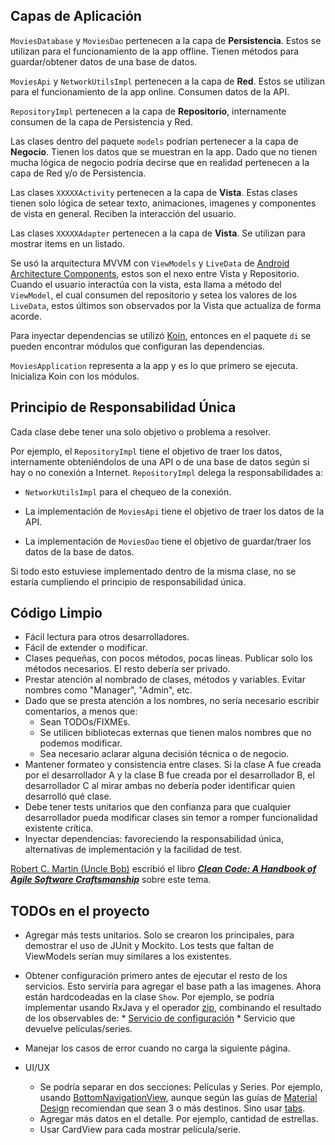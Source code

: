## Capas de Aplicación
`MoviesDatabase` y `MoviesDao` pertenecen a la capa de **Persistencia**. Estos se utilizan para el funcionamiento de la app offline. Tienen métodos para guardar/obtener datos de una base de datos.

`MoviesApi` y `NetworkUtilsImpl` pertenecen a la capa de **Red**. Estos se utilizan para el funcionamiento de la app online. Consumen datos de la API.

`RepositoryImpl` pertenecen a la capa de **Repositorio**, internamente consumen de la capa de Persistencia y Red.

Las clases dentro del paquete `models` podrían pertenecer a la capa de **Negocio**. Tienen los datos que se muestran en la app. Dado que no tienen mucha lógica de negocio podría decirse que en realidad pertenecen a la capa de Red y/o de Persistencia.

Las clases `XXXXXActivity` pertenecen a la capa de **Vista**. Estas clases tienen solo lógica de setear texto, animaciones, imagenes y componentes de vista en general. Reciben la interacción del usuario.

Las clases `XXXXXAdapter` pertenecen a la capa de **Vista**. Se utilizan para mostrar items en un listado.

Se usó la arquitectura MVVM con `ViewModels` y `LiveData` de [Android Architecture Components](https://developer.android.com/topic/libraries/architecture), estos son el nexo entre Vista y Repositorio. Cuando el usuario interactúa con la vista, esta llama a método del `ViewModel`, el cual consumen del repositorio y setea los valores de los `LiveData`, estos últimos son observados por la Vista que actualiza de forma acorde.

Para inyectar dependencias se utilizó [Koin](https://insert-koin.io/), entonces en el paquete `di` se pueden encontrar módulos que configuran las dependencias.

`MoviesApplication` representa a la app y es lo que primero se ejecuta. Inicializa Koin con los módulos.

## Principio de Responsabilidad Única
Cada clase debe tener una solo objetivo o problema a resolver. 

Por ejemplo, el `RepositoryImpl` tiene el objetivo de traer los datos, internamente obteniéndolos de una API o de una base de datos según si hay o no conexión a Internet. `RepositoryImpl` delega la responsabilidades a:

* `NetworkUtilsImpl` para el chequeo de la conexión.

* La implementación de `MoviesApi` tiene el objetivo de traer los datos de la API.

* La implementación de `MoviesDao` tiene el objetivo de guardar/traer los datos de la base de datos.

Si todo esto estuviese implementado dentro de la misma clase, no se estaría cumpliendo el principio de responsabilidad única.

## Código Limpio
* Fácil lectura para otros desarrolladores.
* Fácil de extender o modificar.
* Clases pequeñas, con pocos métodos, pocas líneas. Publicar solo los métodos necesarios. El resto debería ser privado.
* Prestar atención al nombrado de clases, métodos y variables. Evitar nombres como "Manager", "Admin", etc.
* Dado que se presta atención a los nombres, no sería necesario escribir comentarios, a menos que:
	* Sean TODOs/FIXMEs.
	* Se utilicen bibliotecas externas que tienen malos nombres que no podemos modificar.
	* Sea necesario aclarar alguna decisión técnica o de negocio.
* Mantener formateo y consistencia entre clases. Si la clase A fue creada por el desarrollador A y la clase B fue creada por el desarrollador B, el desarrollador C al mirar ambas no debería poder identificar quien desarrolló qué clase.
* Debe tener tests unitarios que den confianza para que cualquier desarrollador pueda modificar clases sin temor a romper funcionalidad existente crítica.
* Inyectar dependencias: favoreciendo la responsabilidad única, alternativas de implementación y la facilidad de test.

[Robert C. Martin (Uncle Bob)](https://en.wikipedia.org/wiki/Robert_C._Martin) escribió el libro [***Clean Code: A Handbook of Agile Software Craftsmanship***](https://www.amazon.com/Clean-Code-Handbook-Software-Craftsmanship-ebook/dp/B001GSTOAM) sobre este tema.

## TODOs en el proyecto
* Agregar más tests unitarios. Solo se crearon los principales, para demostrar el uso de JUnit y Mockito. Los tests que faltan de ViewModels serían muy similares a los existentes.

* Obtener configuración primero antes de ejecutar el resto de los servicios. Esto serviría para agregar el base path a las imagenes. Ahora están hardcodeadas en la clase `Show`. Por ejemplo, se podría implementar usando RxJava y el operador [zip](http://reactivex.io/documentation/operators/zip.html), combinando el resultado de los observables de:
       * [Servicio de configuración](https://developers.themoviedb.org/3/configuration/get-api-configuration)
       * Servicio que devuelve películas/series.
       
* Manejar los casos de error cuando no carga la siguiente página.

* UI/UX
	* Se podría separar en dos secciones: Películas y Series. Por ejemplo, usando [BottomNavigationView](https://developer.android.com/reference/android/support/design/widget/BottomNavigationView), aunque según las guías de [Material Design](https://material.io/design/components/bottom-navigation.html) recomiendan que sean 3 o más destinos. Sino usar [tabs](https://material.io/design/components/tabs.html).
	* Agregar más datos en el detalle. Por ejemplo, cantidad de estrellas.
	* Usar CardView para cada mostrar película/serie.
